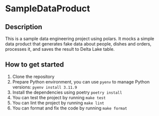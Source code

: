# SampleDataProduct

## Description

This is a sample data engineering project using polars. It mocks a simple data product that generates fake data about people, dishes and orders, processes it, and saves the result to Delta Lake table.

## How to get started

1. Clone the repository
2. Prepare Python environment, you can use `pyenv` to manage Python versions: `pyenv install 3.11.9`
3. Install the dependencies using poetry `poetry install`
4. You can test the project by running `make test`
5. You can lint the project by running `make lint`
6. You can format and fix the code by running `make format`
